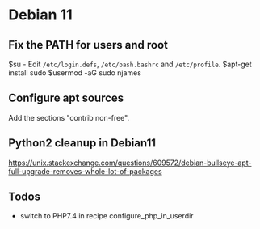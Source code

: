 # Debian 11

## Fix the PATH for users and root
$su -
Edit `/etc/login.defs`, `/etc/bash.bashrc` and `/etc/profile`.
$apt-get install sudo
$usermod -aG sudo njames

## Configure apt sources
Add the sections "contrib non-free".

## Python2 cleanup in Debian11
<https://unix.stackexchange.com/questions/609572/debian-bullseye-apt-full-upgrade-removes-whole-lot-of-packages>

## Todos
- switch to PHP7.4 in recipe configure_php_in_userdir
